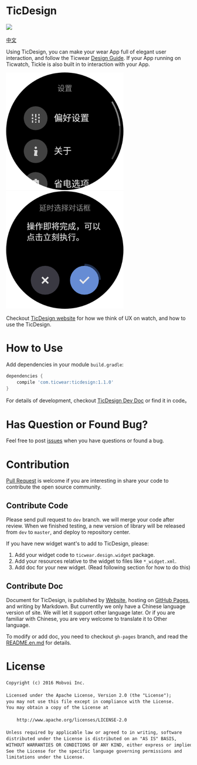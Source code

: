 # TicDesign

[![](https://api.bintray.com/packages/ticwear/maven/ticdesign/images/download.svg)](https://jcenter.bintray.com/com/ticwear/ticdesign/1.1.0/)

[中文](README.zh.md)

Using TicDesign, you can make your wear App full of elegant user interaction, and follow the Ticwear [Design Guide][ticwear-design]. If your App running on Ticwatch, Tickle is also built in to interaction with your App.

<img src="art/settings.png" width="320">
<img src="art/delay-confirm-dialog.png" width="320">

Checkout [TicDesign website][ticdesign-site] for how we think of UX on watch, and how to use the TicDesign.

# How to Use

Add dependencies in your module `build.gradle`:

``` gradle
dependencies {
    compile 'com.ticwear:ticdesign:1.1.0'
}
```

For details of development, checkout [TicDesign Dev Doc][ticdesign-develop] or find it in code。

# Has Question or Found Bug?

Feel free to post [issues][ticdesign-issues] when you have questions or found a bug.

# Contribution

[Pull Request][ticdesign-pr] is welcome if you are interesting in share your code to contribute the open source community.

## Contribute Code

Please send pull request to `dev` branch. we will merge your code after review. When we finished testing, a new version of library will be released from `dev` to `master`, and deploy to repository center.

If you have new widget want's to add to TicDesign, please:

1. Add your widget code to `ticwear.design.widget` package.
2. Add your resources relative to the widget to files like `*_widget.xml`.
3. Add doc for your new widget. (Read following section for how to do this)

## Contribute Doc

Document for TicDesign, is published by [Website][ticdesign-site], hosting on [GitHub Pages][gh-pages], and writing by Markdown. But currentlly we only have a Chinese language version of site. We will let it support other language later. Or if you are familiar with Chinese, you are very welcome to translate it to Other language.

To modify or add doc, you need to checkout `gh-pages` branch, and read the [README.en.md][gh-pages-readme] for details.

# License

``` txt
Copyright (c) 2016 Mobvoi Inc.

Licensed under the Apache License, Version 2.0 (the "License");
you may not use this file except in compliance with the License.
You may obtain a copy of the License at

    http://www.apache.org/licenses/LICENSE-2.0

Unless required by applicable law or agreed to in writing, software
distributed under the License is distributed on an "AS IS" BASIS,
WITHOUT WARRANTIES OR CONDITIONS OF ANY KIND, either express or implied.
See the License for the specific language governing permissions and
limitations under the License.
```

[ticwear-design]: http://ticdesign.chumenwenwen.com/design/
[ticdesign-site]: http://ticdesign.chumenwenwen.com/
[ticdesign-develop]: http://ticdesign.chumenwenwen.com/doc/
[ticdesign-issues]: https://github.com/mobvoi/TicDesign/issues
[ticdesign-pr]: https://github.com/mobvoi/TicDesign/pulls
[gh-pages]: https://pages.github.com/
[gh-pages-readme]: https://github.com/mobvoi/ticdesign/blob/gh-pages/README.en.md

